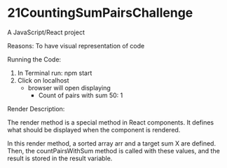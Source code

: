 # 21CountingSumPairsChallenge
A JavaScript/React project

Reasons: To have visual representation of code 


Running the Code:
1. In Terminal run: 
     npm start
2. Click on localhost
    - browser will open displaying 
        - Count of pairs with sum 50: 1

Render Description: 

The render method is a special method in React components. It defines what should be displayed when the component is rendered.

In this render method, a sorted array arr and a target sum X are defined. Then, the countPairsWithSum method is called with these values, and the result is stored in the result variable.